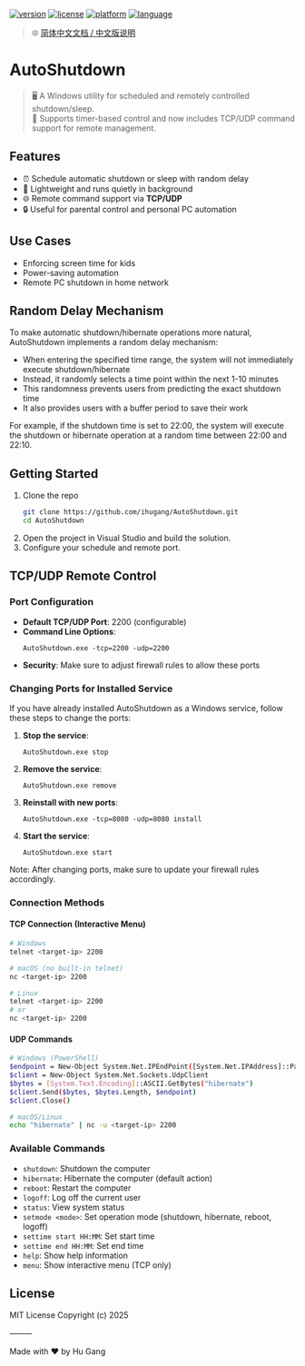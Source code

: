 [![version](https://img.shields.io/badge/version-1.0.0-blue.svg)]()
[![license](https://img.shields.io/github/license/ihugang/AutoShutdown)]()
[![platform](https://img.shields.io/badge/platform-Windows-lightgrey)]()
[![language](https://img.shields.io/badge/language-golang-orange)]()
> 🌐 [简体中文文档 / 中文版说明](./README.zh-Hans.md)
# AutoShutdown

> 🖥️ A Windows utility for scheduled and remotely controlled shutdown/sleep.  
> 📅 Supports timer-based control and now includes TCP/UDP command support for remote management.

## Features

- ⏰ Schedule automatic shutdown or sleep with random delay
- 🧠 Lightweight and runs quietly in background
- 🌐 Remote command support via **TCP/UDP**
- 🔒 Useful for parental control and personal PC automation

## Use Cases

- Enforcing screen time for kids
- Power-saving automation
- Remote PC shutdown in home network

## Random Delay Mechanism

To make automatic shutdown/hibernate operations more natural, AutoShutdown implements a random delay mechanism:

- When entering the specified time range, the system will not immediately execute shutdown/hibernate
- Instead, it randomly selects a time point within the next 1-10 minutes
- This randomness prevents users from predicting the exact shutdown time
- It also provides users with a buffer period to save their work

For example, if the shutdown time is set to 22:00, the system will execute the shutdown or hibernate operation at a random time between 22:00 and 22:10.

## Getting Started

1. Clone the repo
   ```bash
   git clone https://github.com/ihugang/AutoShutdown.git
   cd AutoShutdown
   ```
2.	Open the project in Visual Studio and build the solution.
3.	Configure your schedule and remote port.

## TCP/UDP Remote Control

### Port Configuration

- **Default TCP/UDP Port**: 2200 (configurable)
- **Command Line Options**:
  ```
  AutoShutdown.exe -tcp=2200 -udp=2200
  ```
- **Security**: Make sure to adjust firewall rules to allow these ports

### Changing Ports for Installed Service

If you have already installed AutoShutdown as a Windows service, follow these steps to change the ports:

1. **Stop the service**:
   ```
   AutoShutdown.exe stop
   ```

2. **Remove the service**:
   ```
   AutoShutdown.exe remove
   ```

3. **Reinstall with new ports**:
   ```
   AutoShutdown.exe -tcp=8080 -udp=8080 install
   ```

4. **Start the service**:
   ```
   AutoShutdown.exe start
   ```

Note: After changing ports, make sure to update your firewall rules accordingly.

### Connection Methods

#### TCP Connection (Interactive Menu)

```bash
# Windows
telnet <target-ip> 2200

# macOS (no built-in telnet)
nc <target-ip> 2200

# Linux
telnet <target-ip> 2200
# or
nc <target-ip> 2200
```

#### UDP Commands

```bash
# Windows (PowerShell)
$endpoint = New-Object System.Net.IPEndPoint([System.Net.IPAddress]::Parse("<target-ip>"), 2200)
$client = New-Object System.Net.Sockets.UdpClient
$bytes = [System.Text.Encoding]::ASCII.GetBytes("hibernate")
$client.Send($bytes, $bytes.Length, $endpoint)
$client.Close()

# macOS/Linux
echo "hibernate" | nc -u <target-ip> 2200
```

### Available Commands

- `shutdown`: Shutdown the computer
- `hibernate`: Hibernate the computer (default action)
- `reboot`: Restart the computer
- `logoff`: Log off the current user
- `status`: View system status
- `setmode <mode>`: Set operation mode (shutdown, hibernate, reboot, logoff)
- `settime start HH:MM`: Set start time
- `settime end HH:MM`: Set end time
- `help`: Show help information
- `menu`: Show interactive menu (TCP only)

## License

MIT License
Copyright (c) 2025

⸻

Made with ❤️ by Hu Gang